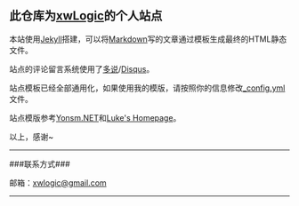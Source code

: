 此仓库为[xwLogic](http://xwlogic.github.io)的个人站点
------------------------------------

本站使用[Jekyll](http://jekyllrb.com/)搭建，可以将[Markdown](http://zh.wikipedia.org/wiki/Markdown)写的文章通过模板生成最终的HTML静态文件。 

站点的评论留言系统使用了[多说](http://duoshuo.com/)/[Disqus](http://disqus.com/)。

站点模板已经全部通用化，如果使用我的模版，请按照你的信息修改[_config.yml](https://github.com/xwlogic/xwlogic.github.com/blob/master/_config.yml)文件。

站点模版参考[Yonsm.NET](http://github.com/Yonsm/NET)和[Luke's Homepage](https://github.com/kejinlu/kejinlu.github.com)。


以上，感谢~

-------

###联系方式###

邮箱：[xwlogic@gmail.com](mailto:xwlogic@gmail.com)


------------------------------------
